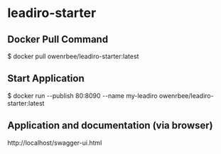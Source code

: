 # leadiro-starter

## Docker Pull Command
$ docker pull owenrbee/leadiro-starter:latest

## Start Application
$ docker run --publish 80:8090 --name my-leadiro owenrbee/leadiro-starter:latest

## Application and documentation (via browser)
http://localhost/swagger-ui.html
